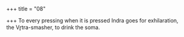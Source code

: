 +++
title = "08"

+++
To every pressing when it is pressed Indra goes for exhilaration,  
the Vr̥tra-smasher, to drink the soma. 